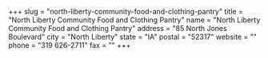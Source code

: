+++
slug = "north-liberty-community-food-and-clothing-pantry"
title = "North Liberty Community Food and Clothing Pantry"
name = "North Liberty Community Food and Clothing Pantry"
address = "85 North Jones Boulevard"
city = "North Liberty"
state = "IA"
postal = "52317"
website = ""
phone = "319 626-2711"
fax = ""
+++
